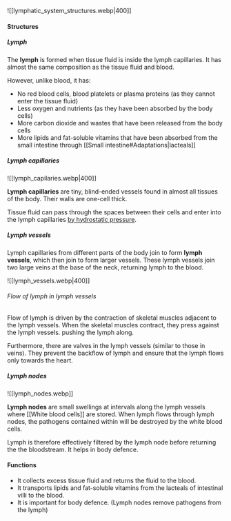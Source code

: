 ![[lymphatic_system_structures.webp|400]]

#### Structures
##### Lymph
The **lymph** is formed when tissue fluid is inside the lymph capillaries. It has almost the same composition as the tissue fluid and blood.

However, unlike blood, it has:
- No red blood cells, blood platelets or plasma proteins (as they cannot enter the tissue fluid)
- Less oxygen and nutrients (as they have been absorbed by the body cells)
- More carbon dioxide and wastes that have been released from the body cells
- More lipids and fat-soluble vitamins that have been absorbed from the small intestine through [[Small intestine#Adaptations|lacteals]]

##### Lymph capillaries
![[lymph_capilaries.webp|400]]

**Lymph capillaries** are tiny, blind-ended vessels found in almost all tissues of the body. Their walls are one-cell thick.

Tissue fluid can pass through the spaces between their cells and enter into the lymph capillaries <u>by hydrostatic pressure</u>.

##### Lymph vessels
Lymph capillaries from different parts of the body join to form **lymph vessels**, which then join to form larger vessels. These lymph vessels join two large veins at the base of the neck, returning lymph to the blood.

![[lymph_vessels.webp|400]]

###### Flow of lymph in lymph vessels
Flow of lymph is driven by the contraction of skeletal muscles adjacent to the lymph vessels. When the skeletal muscles contract, they press against the lymph vessels. pushing the lymph along.

Furthermore, there are valves in the lymph vessels (similar to those in veins). They prevent the backflow of lymph and ensure that the lymph flows only towards the heart.

##### Lymph nodes
![[lymph_nodes.webp]]

**Lymph nodes** are small swellings at intervals along the lymph vessels where [[White blood cells]] are stored. When lymph flows through lymph nodes, the pathogens contained within will be destroyed by the white blood cells.

Lymph is therefore effectively filtered by the lymph node before returning the the bloodstream. It helps in body defence.

#### Functions 
- It collects excess tissue fluid and returns the fluid to the blood.
- It transports lipids and fat-soluble vitamins from the lacteals of intestinal villi to the blood.
- It is important for body defence. (Lymph nodes remove pathogens from the lymph)

